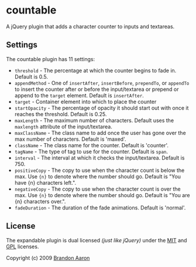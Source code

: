 # countable

A jQuery plugin that adds a character counter to inputs and textareas.


## Settings

The countable plugin has 11 settings:

* `threshold` - The percentage at which the counter begins to fade in. Default is 0.5.
* `appendMethod` - One of `insertAfter`, `insertBefore`, `prependTo`, or `appendTo` to insert the counter after or before the input/textarea or prepend or append to the `target` element. Default is `insertAfter`.
* `target` - Container element into which to place the counter
* `startOpacity` - The percentage of opacity it should start out with once it reaches the threshold. Default is 0.25.
* `maxLength` - The maximum number of characters. Default uses the `maxlength` attribute of the input/textarea.
* `maxClassName` - The class name to add once the user has gone over the max number of characters. Default is 'maxed'.
* `className` - The class name for the counter. Default is 'counter'.
* `tagName` - The type of tag to use for the counter. Default is `span`.
* `interval` - The interval at which it checks the input/textarea. Default is 750.
* `positiveCopy` - The copy to use when the character count is below the max. Use `{n}` to denote where the number should go. Default is "You have {n} characters left.".
* `negativeCopy` - The copy to use when the character count is over the max. Use `{n}` to denote where the number should go. Default is "You are {n} characters over.".
* `fadeDuration` - The duration of the fade animations. Default is 'normal'.

## License

The expandable plugin is dual licensed *(just like jQuery)* under the [MIT](http://www.opensource.org/licenses/mit-license.php) and [GPL](http://www.opensource.org/licenses/gpl-license.php) licenses.

Copyright (c) 2009 [Brandon Aaron](http://brandonaaron.net)